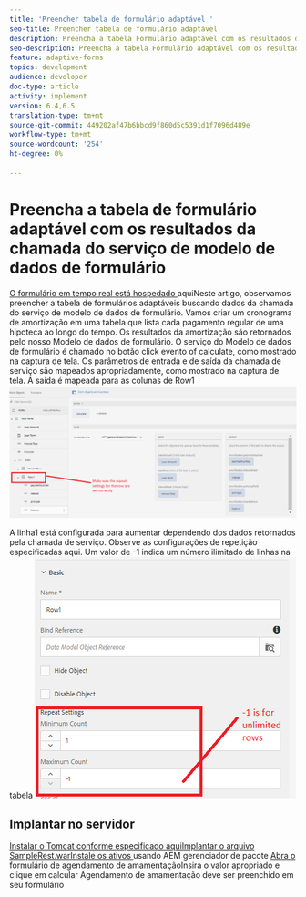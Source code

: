 ```yaml
---
title: 'Preencher tabela de formulário adaptável '
seo-title: Preencher tabela de formulário adaptável
description: Preencha a tabela Formulário adaptável com os resultados das Chamadas do serviço de Modelo de dados de formulário
seo-description: Preencha a tabela Formulário adaptável com os resultados das Chamadas do serviço de Modelo de dados de formulário
feature: adaptive-forms
topics: development
audience: developer
doc-type: article
activity: implement
version: 6.4,6.5
translation-type: tm+mt
source-git-commit: 449202af47b6bbcd9f860d5c5391d1f7096d489e
workflow-type: tm+mt
source-wordcount: '254'
ht-degree: 0%

---
```



# Preencha a tabela de formulário adaptável com os resultados da chamada do serviço de modelo de dados de formulário

[O formulário em tempo real está hospedado ](https://forms.enablementadobe.com/content/dam/formsanddocuments/amortization/jcr:content?wcmmode=disabled)
aquiNeste artigo, observamos preencher a tabela de formulários adaptáveis buscando dados da chamada do serviço de modelo de dados de formulário. Vamos criar um cronograma de amortização em uma tabela que lista cada pagamento regular de uma hipoteca ao longo do tempo. Os resultados da amortização são retornados pelo nosso Modelo de dados de formulário. O serviço do Modelo de dados de formulário é chamado no botão click evento of calculate, como mostrado na captura de tela. Os parâmetros de entrada e de saída da chamada de serviço são mapeados apropriadamente, como mostrado na captura de tela. A saída é mapeada para as colunas de Row1
![clickevent](assets/amortization.PNG)

A linha1 está configurada para aumentar dependendo dos dados retornados pela chamada de serviço. Observe as configurações de repetição especificadas aqui. Um valor de -1 indica um número ilimitado de linhas na tabela
![Linha1](assets/rowconfiguration.PNG)

## Implantar no servidor

[Instalar o Tomcat conforme especificado ](/help/forms/ic-print-channel-tutorial/set-up-tomcat.md)
[aquiImplantar o ](https://forms.enablementadobe.com/content/DemoServerBundles/SampleRest.war)
[arquivo SampleRest.warInstale os ativos  ](assets/amortizationschedule.zip) usando AEM gerenciador de pacote 
[Abra o ](http://localhost:4502/content/dam/formsanddocuments/amortization/jcr:content?wcmmode=disabled)
formulário de agendamento de amamentaçãoInsira o valor apropriado e clique em calcular Agendamento de amamentação deve ser preenchido em seu formulário

